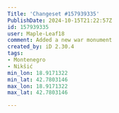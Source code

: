 ```yaml
---
Title: 'Changeset #157939335'
PublishDate: 2024-10-15T21:22:57Z
id: 157939335
user: Maple-Leaf18
comment: Added a new war monument
created_by: iD 2.30.4
tags:
- Montenegro
- Nikšić
min_lon: 18.9171322
min_lat: 42.7803146
max_lon: 18.9171322
max_lat: 42.7803146

---
```

